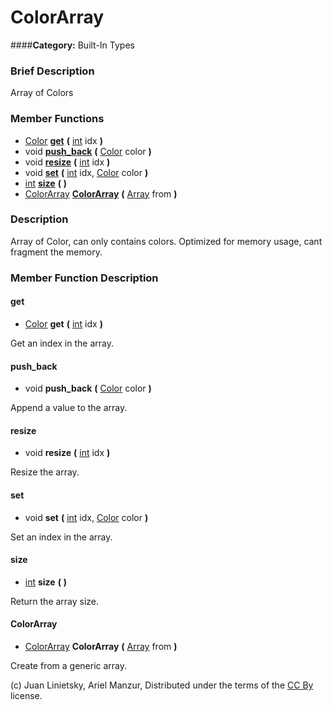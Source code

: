 #  ColorArray  
####**Category:** Built-In Types

###  Brief Description  
Array of Colors

###  Member Functions 
  * [Color](class_color)  **[get](#get)**  **(** [int](class_int) idx  **)**
  * void  **[push&#95;back](#push_back)**  **(** [Color](class_color) color  **)**
  * void  **[resize](#resize)**  **(** [int](class_int) idx  **)**
  * void  **[set](#set)**  **(** [int](class_int) idx, [Color](class_color) color  **)**
  * [int](class_int)  **[size](#size)**  **(** **)**
  * [ColorArray](class_colorarray)  **[ColorArray](#ColorArray)**  **(** [Array](class_array) from  **)**

###  Description  
Array of Color, can only contains colors. Optimized for memory usage, cant fragment the memory.

###  Member Function Description  

#### <a name="get">get</a>
  * [Color](class_color)  **get**  **(** [int](class_int) idx  **)**

Get an index in the array.

#### <a name="push_back">push_back</a>
  * void  **push&#95;back**  **(** [Color](class_color) color  **)**

Append a value to the array.

#### <a name="resize">resize</a>
  * void  **resize**  **(** [int](class_int) idx  **)**

Resize the array.

#### <a name="set">set</a>
  * void  **set**  **(** [int](class_int) idx, [Color](class_color) color  **)**

Set an index in the array.

#### <a name="size">size</a>
  * [int](class_int)  **size**  **(** **)**

Return the array size.

#### <a name="ColorArray">ColorArray</a>
  * [ColorArray](class_colorarray)  **ColorArray**  **(** [Array](class_array) from  **)**

Create from a generic array.


(c) Juan Linietsky, Ariel Manzur, Distributed under the terms of the [CC By](https://creativecommons.org/licenses/by/3.0/legalcode) license.
